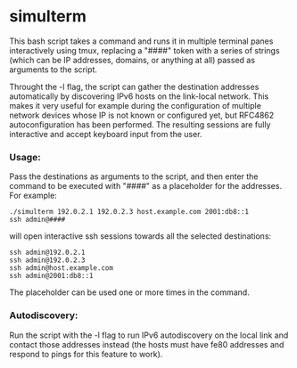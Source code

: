 # simulterm

This bash script takes a command and runs it in multiple terminal panes interactively using tmux, replacing a "####" token with a series of strings (which can be IP addresses, domains, or anything at all) passed as arguments to the script.

Throught the -l flag, the script can gather the destination addresses automatically by discovering IPv6 hosts on the link-local network. This makes it very useful for example during the configuration of multiple network devices whose IP is not known or configured yet, but RFC4862 autoconfiguration has been performed. The resulting sessions are fully interactive and accept keyboard input from the user.


### Usage:
Pass the destinations as arguments to the script, and then enter the command to be executed with \"####\" as a placeholder for the addresses.
For example:
```
./simulterm 192.0.2.1 192.0.2.3 host.example.com 2001:db8::1
ssh admin@####
```
will open interactive ssh sessions towards all the selected destinations:
```
ssh admin@192.0.2.1
ssh admin@192.0.2.3
ssh admin@host.example.com
ssh admin@2001:db8::1
```

The placeholder can be used one or more times in the command.

### Autodiscovery:
Run the script with the -l flag to run IPv6 autodiscovery on the local link and contact those addresses instead (the hosts must have fe80 addresses and respond to pings for this feature to work).
